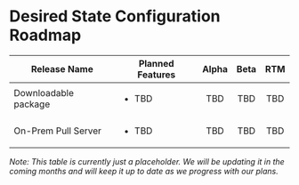 # Desired State Configuration Roadmap

| Release Name | Planned Features | Alpha | Beta | RTM |
| ---- | -------- | :-------: | :-------:| :-----: |
| Downloadable package | <ul><li> TBD</li></ul> | TBD | TBD | TBD |
| On-Prem Pull Server | <ul><li> TBD</li></ul> | TBD | TBD | TBD |

*Note: This table is currently just a placeholder. We will be updating it in the coming months and will keep it up to date as we progress with our plans.* 
